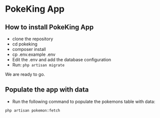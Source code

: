 # PokeKing App

## How to install PokeKing App

- clone the repository
- cd pokeking
- composer install
- cp .env.example .env
- Edit the .env and add the database configuration
- Run: `php artisan migrate`

We are ready to go.

## Populate the app with data

- Run the following command to populate the pokemons table with data: 

```bash
php artisan pokemon:fetch
```
